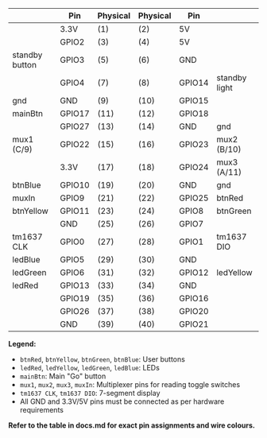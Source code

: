 |                | Pin      | Physical | Physical | Pin             |                |
|----------------|----------|----------|----------|-----------------|----------------|
|                | 3.3V     | (1)      | (2)      | 5V              |                |
|                | GPIO2    | (3)      | (4)      | 5V              |                |
| standby button | GPIO3    | (5)      | (6)      | GND             |                |
|                | GPIO4    | (7)      | (8)      | GPIO14          | standby light  |
|   gnd          | GND      | (9)      | (10)     | GPIO15          |                |
| mainBtn        | GPIO17   | (11)     | (12)     | GPIO18          |                |
|                | GPIO27   | (13)     | (14)     | GND             |  gnd           |
| mux1 (C/9)     | GPIO22   | (15)     | (16)     | GPIO23          | mux2 (B/10)    |
|                | 3.3V     | (17)     | (18)     | GPIO24          | mux3 (A/11)    |
| btnBlue        | GPIO10   | (19)     | (20)     | GND             |   gnd          |
| muxIn          | GPIO9    | (21)     | (22)     | GPIO25          | btnRed         |
| btnYellow      | GPIO11   | (23)     | (24)     | GPIO8           | btnGreen       |
|                | GND      | (25)     | (26)     | GPIO7           |                |
| tm1637 CLK     | GPIO0    | (27)     | (28)     | GPIO1           | tm1637 DIO     |
| ledBlue        | GPIO5    | (29)     | (30)     | GND             |                |
| ledGreen       | GPIO6    | (31)     | (32)     | GPIO12          | ledYellow      |
| ledRed         | GPIO13   | (33)     | (34)     | GND             |                |
|                | GPIO19   | (35)     | (36)     | GPIO16          |                |
|                | GPIO26   | (37)     | (38)     | GPIO20          |                |
|                | GND      | (39)     | (40)     | GPIO21          |                |

**Legend:**
- `btnRed`, `btnYellow`, `btnGreen`, `btnBlue`: User buttons
- `ledRed`, `ledYellow`, `ledGreen`, `ledBlue`: LEDs
- `mainBtn`: Main "Go" button
- `mux1`, `mux2`, `mux3`, `muxIn`: Multiplexer pins for reading toggle switches
- `tm1637 CLK`, `tm1637 DIO`: 7-segment display
- All GND and 3.3V/5V pins must be connected as per hardware requirements

**Refer to the table in docs.md for exact pin assignments and wire colours.**
